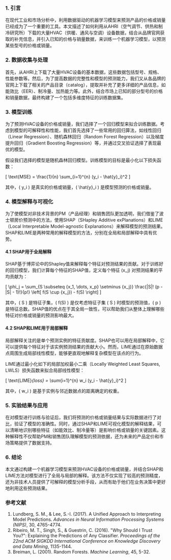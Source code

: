 ### 1. 引言

在现代工业和市场分析中，利用数据驱动的机器学习模型来预测产品的价格或销量已经成为了一个重要的工具。本文描述了如何利用从AHRI（空气调节、供热和制冷研究所）下载的大量HVAC（供暖、通风与空调）设备数据，结合从品牌官网获取的补充信息，并引入已知的价格与销量数据，来训练一个机器学习模型，以预测某些型号的价格或销量。

### 2. 数据收集与处理

首先，从AHRI上下载了大量HVAC设备的基本数据，这些数据包括型号、规格、性能参数等。然后，为了提高数据的完整性和模型的预测能力，我们又从各品牌的官网上下载了相关的产品目录（catalog），提取并补充了更多详细的产品信息，如能效比（EER）、制冷量、加热能力等。此外，结合市场上已知的部分型号的价格和销量数据，最终构建了一个包括多维度特征的训练数据集。

### 3. 模型训练

为了预测HVAC设备的价格或销量，我们选择了一个回归模型来拟合训练数据。考虑到模型的可解释性和性能，我们首先选择了一些常用的回归算法，如线性回归（Linear Regression）、随机森林回归（Random Forest Regression）以及梯度提升回归（Gradient Boosting Regression）等，并通过交叉验证选择了表现最优的模型。

假设我们选择的模型是随机森林回归模型。训练模型的目标是最小化以下损失函数：

\[
\text{MSE} = \frac{1}{n} \sum_{i=1}^{n} (y_i - \hat{y}_i)^2
\]

其中，\( y_i \) 是真实的价格或销量，\( \hat{y}_i \) 是模型预测的价格或销量。

### 4. 模型解释与可视化

为了使模型对非技术背景的PM（产品经理）和销售团队更加透明，我们借鉴了波士顿房价预测中的方法，使用SHAP（SHapley Additive exPlanations）和LIME（Local Interpretable Model-agnostic Explanations）来解释模型的预测结果。SHAP和LIME是两种常用的解释模型的方法，分别在全局和局部解释中具有优势。

#### 4.1 SHAP用于全局解释

SHAP基于博弈论中的Shapley值来解释每个特征对预测结果的贡献。对于训练好的回归模型，我们计算每个特征的SHAP值，定义每个特征 \(x_j\) 对预测结果的平均贡献为：

\[
\phi_j = \sum_{S \subseteq \{x_1, \dots, x_p\} \setminus \{x_j\}} \frac{|S|! (p - |S| - 1)!}{p!} \left[ f(S \cup \{x_j\}) - f(S) \right]
\]

其中，\( S \) 是特征子集，\( f(S) \) 是仅考虑特征子集 \( S \) 时模型的预测值，\( p \) 是特征总数。SHAP值的优点在于其全局一致性，可以帮助我们从整体上理解哪些特征对价格或销量的预测影响最大。

#### 4.2 SHAP和LIME用于局部解释

局部解释关注的是单个预测实例的特征贡献度。SHAP也可以用在局部解释中，它可以提供每个特征对于该实例预测结果的贡献大小。然而，LIME通过在原始数据点周围生成局部线性模型，能够更直观地解释复杂模型在该点的行为。

LIME通过最小化如下的局部加权最小二乘（Locally Weighted Least Squares, LWLS）损失函数来拟合局部线性模型：

\[
\text{LIME}_{loss} = \sum_{i=1}^{n} w_i (y_i - \hat{y}_i)^2
\]

其中，\( w_i \) 是基于实例与邻近数据点的距离确定的权重。

### 5. 实验结果与应用

在对模型进行训练与验证后，我们将预测的价格或销量结果与实际数据进行了对比，验证了模型的准确性。同时，通过SHAP和LIME可视化模型的解释结果，可以清晰地识别哪些特征（如能效比、制冷量等）是影响价格或销量的关键因素。这种解释性不仅帮助PM和销售团队理解模型的预测依据，还为未来的产品定价和市场策略提供了数据支持。

### 6. 结论

本文通过构建一个机器学习模型来预测HVAC设备的价格或销量，并结合SHAP和LIME方法对模型进行了全局与局部的解释。该方法不仅实现了较高的预测精度，还为非技术人员提供了可解释的模型分析手段，从而有助于他们在业务决策中更好地利用这些预测结果。

### 参考文献

1. Lundberg, S. M., & Lee, S.-I. (2017). A Unified Approach to Interpreting Model Predictions. *Advances in Neural Information Processing Systems (NIPS)*, 30, 4765-4774.
2. Ribeiro, M. T., Singh, S., & Guestrin, C. (2016). "Why Should I Trust You?": Explaining the Predictions of Any Classifier. *Proceedings of the 22nd ACM SIGKDD International Conference on Knowledge Discovery and Data Mining*, 1135-1144.
3. Breiman, L. (2001). Random Forests. *Machine Learning*, 45, 5-32.